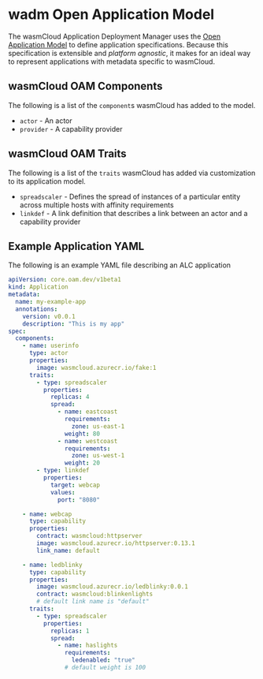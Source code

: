 # wadm Open Application Model
The wasmCloud Application Deployment Manager uses the [Open Application Model](https://oam.dev) to define application specifications. Because this specification is extensible and _platform agnostic_, it makes for an ideal way to represent applications with metadata specific to wasmCloud.

## wasmCloud OAM Components
The following is a list of the `component`s wasmCloud has added to the model.
* `actor` - An actor
* `provider` - A capability provider

## wasmCloud OAM Traits
The following is a list of the `traits` wasmCloud has added via customization to its application model.
* `spreadscaler` - Defines the spread of instances of a particular entity across multiple hosts with affinity requirements
* `linkdef` - A link definition that describes a link between an actor and a capability provider

## Example Application YAML
The following is an example YAML file describing an ALC application

```yaml
apiVersion: core.oam.dev/v1beta1
kind: Application
metadata:
  name: my-example-app
  annotations:
    version: v0.0.1
    description: "This is my app"
spec:
  components:
    - name: userinfo
      type: actor
      properties:
        image: wasmcloud.azurecr.io/fake:1
      traits:
        - type: spreadscaler
          properties:
            replicas: 4
            spread:
              - name: eastcoast
                requirements:
                  zone: us-east-1
                weight: 80
              - name: westcoast
                requirements:
                  zone: us-west-1
                weight: 20
        - type: linkdef
          properties:
            target: webcap
            values:
              port: "8080"

    - name: webcap
      type: capability
      properties:
        contract: wasmcloud:httpserver
        image: wasmcloud.azurecr.io/httpserver:0.13.1
        link_name: default

    - name: ledblinky
      type: capability
      properties:
        image: wasmcloud.azurecr.io/ledblinky:0.0.1
        contract: wasmcloud:blinkenlights
        # default link name is "default"
      traits:
        - type: spreadscaler
          properties:
            replicas: 1
            spread:
              - name: haslights
                requirements:
                  ledenabled: "true"
                # default weight is 100
```
